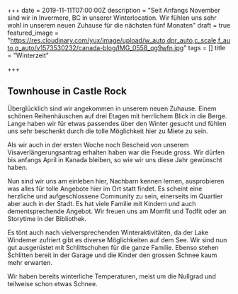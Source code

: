 +++
date = 2019-11-11T07:00:00Z
description = "Seit Anfangs November sind wir in Invermere, BC in unserer Winterlocation. Wir fühlen uns sehr wohl in unserem neuen Zuhause für die nächsten fünf Monaten"
draft = true
featured_image = "https://res.cloudinary.com/yux/image/upload/w_auto,dpr_auto,c_scale,f_auto,q_auto/v1573530232/canada-blog/IMG_0558_og9wfn.jpg"
tags = []
title = "Winterzeit"

+++
## Townhouse in Castle Rock

Überglücklich sind wir angekommen in unserem neuen Zuhause. Einem schönen Reihenhäuschen auf drei Etagen mit herrlichem Blick in die Berge. Lange haben wir für etwas passendes über den Winter gesucht und fühlen uns sehr beschenkt durch die tolle Möglichkeit hier zu Miete zu sein.

Als wir auch in der ersten Woche noch Bescheid von unserem Visaverlängerungsantrag erhalten haben war die Freude gross. Wir dürfen bis anfangs April in Kanada bleiben, so wie wir uns diese Jahr gewünscht haben. 

Nun sind wir uns am einleben hier, Nachbarn kennen lernen, ausprobieren was alles für tolle Angebote hier im Ort statt findet. Es scheint eine herzliche und aufgeschlossene Community zu sein, einerseits im Quartier aber auch in der Stadt. Es hat viele Familie mit Kindern und auch dementsprechende Angebot. Wir freuen uns am Momfit und Todfit oder an Storytime in der Bibliothek.

Es tönt auch nach vielversprechenden Winteraktivitäten, da der Lake Windemer zufriert gibt es diverse Möglichkeiten auf dem See. Wir sind nun gut ausgerüstet mit Schlittschuhen für die ganze Familie. Ebenso stehen Schlitten bereit in der Garage und die Kinder den grossen Schnee kaum mehr erwarten.

Wir haben bereits winterliche Temperaturen, meist um die Nullgrad und teilweise schon etwas Schnee. 